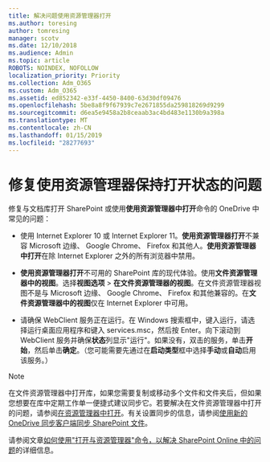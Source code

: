 ```yaml
---
title: 解决问题使用资源管理器打开
ms.author: toresing
author: tomresing
manager: scotv
ms.date: 12/10/2018
ms.audience: Admin
ms.topic: article
ROBOTS: NOINDEX, NOFOLLOW
localization_priority: Priority
ms.collection: Adm_O365
ms.custom: Adm_O365
ms.assetid: ed852342-e33f-4450-8400-63d30df09476
ms.openlocfilehash: 5be8a8f9f67939c7e2671855da259818269d9299
ms.sourcegitcommit: d6ea5e9458a2b8ceaab3ac4bd483e1130b9a398a
ms.translationtype: MT
ms.contentlocale: zh-CN
ms.lasthandoff: 01/15/2019
ms.locfileid: "28277693"
---
```

# <a name="fix-problems-with-open-with-explorer"></a>修复使用资源管理器保持打开状态的问题

修复与文档库打开 SharePoint 或使用**使用资源管理器中打开**命令的 OneDrive 中常见的问题： 
  
- 使用 Internet Explorer 10 或 Internet Explorer 11。**使用资源管理器打开**不兼容 Microsoft 边缘、 Google Chrome、 Firefox 和其他人。**使用资源管理器中打开**在除 Internet Explorer 之外的所有浏览器中禁用。 
    
- **使用资源管理器打开**不可用的 SharePoint 库的现代体验。使用**文件资源管理器中的视图**。选择**视图选项** \> **在文件资源管理器的视图**。在文件资源管理器视图不是与 Microsoft 边缘、 Google Chrome、 Firefox 和其他兼容的。在**文件资源管理器中的视图**仅在 Internet Explorer 中可用。 
    
- 请确保 WebClient 服务正在运行。在 Windows 搜索框中，键入运行，请选择运行桌面应用程序和键入 services.msc，然后按 Enter。向下滚动到 WebClient 服务并确保**状态**列显示"运行"。如果没有，双击的服务，单击**开始**，然后单击**确定**。（您可能需要先通过在**启动类型**框中选择**手动**或**自动**启用该服务。） 
    
> [!NOTE]
> 在文件资源管理器中打开库，如果您需要复制或移动多个文件和文件夹后，但如果您想要在库中定期工作单一便捷式建议同步它。若要解决在文件资源管理器中打开的问题，请参阅[在资源管理器中打开](https://go.microsoft.com/fwlink/?linkid=871665)。有关设置同步的信息，请参阅[使用新的 OneDrive 同步客户端同步 SharePoint 文件](https://go.microsoft.com/fwlink/?linkid=871666)。
  
请参阅文章[如何使用"打开与资源管理器"命令，以解决 SharePoint Online 中的问题](https://support.office.com/en-us/article/How-to-use-the-Open-with-Explorer-command-to-troubleshoot-issues-in-SharePoint-Online-87155331-0c92-4224-a4c1-da5c21c4ade4)的详细信息。 
  

